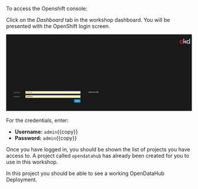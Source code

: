 To access the Openshift console:

Click on the _Dashboard_ tab in the workshop dashboard. You will be presented with the OpenShift login screen.

![Web Console Login](./assets/03-openshift-login-page.png)

For the credentials, enter:

* **Username:** ``admin``{{copy}}
* **Password:** ``admin``{{copy}}

Once you have logged in, you should be shown the list of projects you have access to. A project called ``opendatahub`` has already been created for you to use in this workshop.

In this project you should be able to see a working OpenDataHub Deployment.
